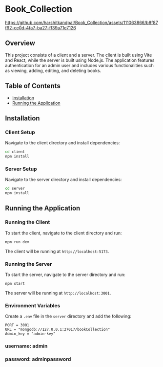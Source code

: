﻿# Book_Collection
 
https://github.com/harshitkandpal/Book_Collection/assets/111063866/b8f87f92-ce0d-4fa7-ba27-ff39a71e7126

## Overview
This project consists of a client and a server. The client is built using Vite and React, while the server is built using Node.js. The application features authentication for an admin user and includes various functionalities such as viewing, adding, editing, and deleting books.

## Table of Contents
- [Installation](#installation)
- [Running the Application](#running-the-application)

## Installation

### Client Setup
Navigate to the client directory and install dependencies:
```bash
cd client
npm install
```

### Server Setup
Navigate to the server directory and install dependencies:
```bash
cd server
npm install
```

## Running the Application

### Running the Client
To start the client, navigate to the client directory and run:
```bash
npm run dev
```
The client will be running at `http://localhost:5173`.

### Running the Server
To start the server, navigate to the server directory and run:
```bash
npm start
```
The server will be running at `http://localhost:3001`.

### Environment Variables
Create a `.env` file in the `server` directory and add the following:
```
PORT = 3001
URL = "mongodb://127.0.0.1:27017/bookCollection"
Admin_key = "admin-key"
```
### username: admin
### password: adminpassword
